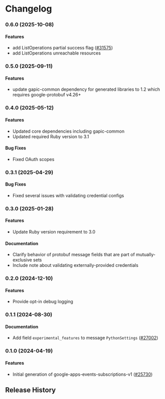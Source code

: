 # Changelog

### 0.6.0 (2025-10-08)

#### Features

* add ListOperations partial success flag ([#31575](https://github.com/googleapis/google-cloud-ruby/issues/31575)) 
* add ListOperations unreachable resources 

### 0.5.0 (2025-09-11)

#### Features

* update gapic-common dependency for generated libraries to 1.2 which requires google-protobuf v4.26+ 

### 0.4.0 (2025-05-12)

#### Features

* Updated core dependencies including gapic-common 
* Updated required Ruby version to 3.1 
#### Bug Fixes

* Fixed OAuth scopes 

### 0.3.1 (2025-04-29)

#### Bug Fixes

* Fixed several issues with validating credential configs 

### 0.3.0 (2025-01-28)

#### Features

* Update Ruby version requirement to 3.0 
#### Documentation

* Clarify behavior of protobuf message fields that are part of mutually-exclusive sets 
* Include note about validating externally-provided credentials 

### 0.2.0 (2024-12-10)

#### Features

* Provide opt-in debug logging 

### 0.1.1 (2024-08-30)

#### Documentation

* Add field `experimental_features` to message `PythonSettings` ([#27002](https://github.com/googleapis/google-cloud-ruby/issues/27002)) 

### 0.1.0 (2024-04-19)

#### Features

* Initial generation of google-apps-events-subscriptions-v1 ([#25730](https://github.com/googleapis/google-cloud-ruby/issues/25730)) 

## Release History
